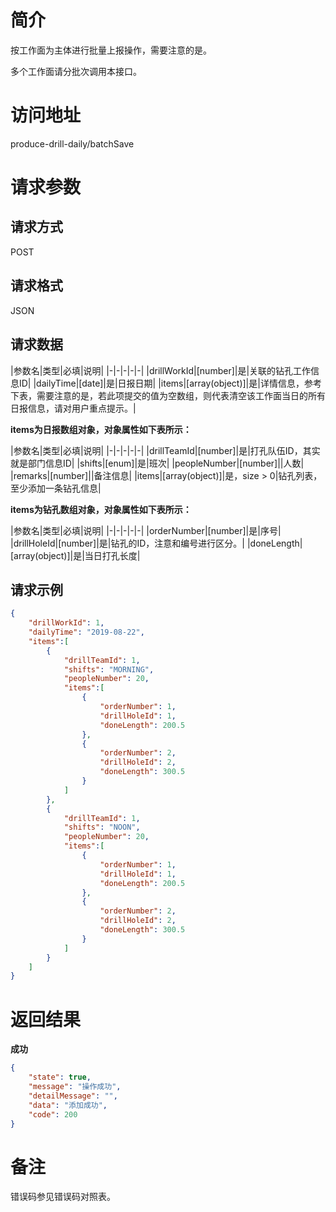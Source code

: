 # 简介
按工作面为主体进行批量上报操作，需要注意的是。

多个工作面请分批次调用本接口。

# 访问地址
produce-drill-daily/batchSave

# 请求参数

## 请求方式
POST

## 请求格式
JSON

## 请求数据
|参数名|类型|必填|说明|
|-|-|-|-|-|
|drillWorkId|[number]|是|关联的钻孔工作信息ID|
|dailyTime|[date]|是|日报日期|
|items|[array(object)]|是|详情信息，参考下表，需要注意的是，若此项提交的值为空数组，则代表清空该工作面当日的所有日报信息，请对用户重点提示。|


**items为日报数组对象，对象属性如下表所示：**


|参数名|类型|必填|说明|
|-|-|-|-|-|
|drillTeamId|[number]|是|打孔队伍ID，其实就是部门信息ID|
|shifts|[enum]|是|班次|
|peopleNumber|[number]||人数|
|remarks|[number]||备注信息|
|items|[array(object)]|是，size > 0|钻孔列表，至少添加一条钻孔信息|


**items为钻孔数组对象，对象属性如下表所示：**

|参数名|类型|必填|说明|
|-|-|-|-|-|
|orderNumber|[number]|是|序号|
|drillHoleId|[number]|是|钻孔的ID，注意和编号进行区分。|
|doneLength|[array(object)]|是|当日打孔长度|

## 请求示例
```json
{
    "drillWorkId": 1,
    "dailyTime": "2019-08-22",
    "items":[
        {
            "drillTeamId": 1,
            "shifts": "MORNING",
            "peopleNumber": 20,
            "items":[
                {
                    "orderNumber": 1,
                    "drillHoleId": 1,
                    "doneLength": 200.5
                },
                {
                    "orderNumber": 2,
                    "drillHoleId": 2,
                    "doneLength": 300.5
                }
            ]
        },
        {
            "drillTeamId": 1,
            "shifts": "NOON",
            "peopleNumber": 20,
            "items":[
                {
                    "orderNumber": 1,
                    "drillHoleId": 1,
                    "doneLength": 200.5
                },
                {
                    "orderNumber": 2,
                    "drillHoleId": 2,
                    "doneLength": 300.5
                }
            ]
        }
    ] 
}
```

# 返回结果
**成功**
```json
{
    "state": true,
    "message": "操作成功",
    "detailMessage": "",
    "data": "添加成功",
    "code": 200
}
```


# 备注
错误码参见错误码对照表。